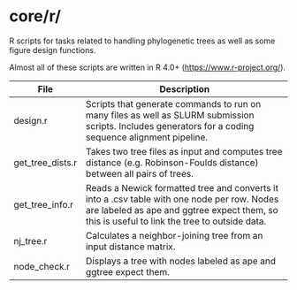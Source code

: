# core/r/

R scripts for tasks related to handling phylogenetic trees as well as some figure design functions.

Almost all of these scripts are written in R 4.0+ (https://www.r-project.org/).

| File | Description | 
| ------ | ----------- |
| design.r | Scripts that generate commands to run on many files as well as SLURM submission scripts. Includes generators for a coding sequence alignment pipeline. |
| get_tree_dists.r | Takes two tree files as input and computes tree distance (e.g. Robinson-Foulds distance) between all pairs of trees. |
| get_tree_info.r | Reads a Newick formatted tree and converts it into a .csv table with one node per row. Nodes are labeled as ape and ggtree expect them, so this is useful to link the tree to outside data. |
| nj_tree.r | Calculates a neighbor-joining tree from an input distance matrix. |
| node_check.r | Displays a tree with nodes labeled as ape and ggtree expect them. |
